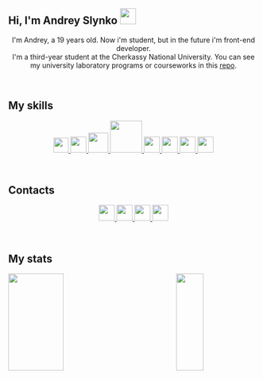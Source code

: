 <h2>Hi, I'm Andrey Slynko <img src="https://c.tenor.com/SNL9_xhZl9oAAAAi/waving-hand-joypixels.gif" width="32"></h2>
<p align="center">
I'm Andrey, a 19 years old. Now i'm student, but in the future i'm front-end developer.
</br>
I'm a third-year student at the Cherkassy National University. You can see my university laboratory programs or courseworks in this <a href="https://github.com/Qkston/University">repo</a>.
</p>

</br>

<h2>My skills</h2>
<p align="center">
<!--  HTML  -->
<a href="https://developer.mozilla.org/ru/docs/Web/HTML">
<img  src="https://webref.ru/assets/images/book/html5.png" width="30">
</a>
<!--  CSS  -->
<a href="https://developer.mozilla.org/ru/docs/Learn/Getting_started_with_the_web/CSS_basics">
<img src="https://cdn.icon-icons.com/icons2/2107/PNG/512/file_type_css_icon_130661.png" width="32">
</a>
<!-- Sass -->
<a href="https://sass-lang.com/">
<img src="https://sass-lang.com/assets/img/logos/logo-b6e1ef6e.svg" width="40">
</a>
<!-- Less -->
<a href="https://lesscss.org/">
<img src="https://upload.wikimedia.org/wikipedia/commons/thumb/8/81/LESS_Logo.svg/1200px-LESS_Logo.svg.png" width="64">
</a>
<!--  JS  -->
<a href="https://learn.javascript.ru/">
<img src="https://upload.wikimedia.org/wikipedia/commons/thumb/9/99/Unofficial_JavaScript_logo_2.svg/1200px-Unofficial_JavaScript_logo_2.svg.png" width="32">
</a>
<!-- TS -->
<a href="https://www.typescriptlang.org/">
<img src="https://upload.wikimedia.org/wikipedia/commons/thumb/4/4c/Typescript_logo_2020.svg/1200px-Typescript_logo_2020.svg.png" width="32">
</a>
<!-- Angular -->
<a href="https://angular.io/">
<img src="https://upload.wikimedia.org/wikipedia/commons/thumb/c/cf/Angular_full_color_logo.svg/1200px-Angular_full_color_logo.svg.png" width="32">
</a>
<!-- C# -->
<a href="https://docs.microsoft.com/ru-ru/dotnet/csharp/">
<img src="https://seeklogo.com/images/C/c-sharp-c-logo-02F17714BA-seeklogo.com.png" width="32">
</a>
</p>

</br>

<h2>Contacts</h2>
<p align="center">
<!-- Gmail -->
<a href="mailto:qkston22@gmail.com">
<img src="https://upload.wikimedia.org/wikipedia/commons/thumb/7/7e/Gmail_icon_%282020%29.svg/2560px-Gmail_icon_%282020%29.svg.png" width="32">
</a>
<!-- Telegram -->
<a href="https://t.me/qkston">
<img src="https://upload.wikimedia.org/wikipedia/commons/thumb/8/82/Telegram_logo.svg/1024px-Telegram_logo.svg.png" width="32">
</a>
<!-- Instagram -->
<a href="https://www.instagram.com/andrey_slynko/">
<img src="https://cdn-icons-png.flaticon.com/512/174/174855.png" width="32">
</a>
<!-- Discord -->
<a href="https://discord.com/users/6952/">
<img src="https://camo.githubusercontent.com/0ef309f7e0b554033dd25b3ce83015db2f0f8952fb4c31318af095369d3d4453/68747470733a2f2f7669676e657474652e77696b69612e6e6f636f6f6b69652e6e65742f7468652d6d696e6572732d686176656e2d70726f6a6563742f696d616765732f642f64642f446973636f72642e706e672f7265766973696f6e2f6c61746573743f63623d3230313730333038303333353436" width="32">
</a>
</p>

</br>

<h2>My stats</h2>
<img align="left" width="47%" height="195px" src="https://github-readme-stats.vercel.app/api?username=qkston&show_icons=false&hide_border=true&bg_color=0.5,A200FF,FF0000&title_color=EEE3ED&text_color=EEE3ED&include_all_commits=true&border_radius=10&count_private=true">
<img align="right" width="33%" height="195px" src="https://github-readme-stats.vercel.app/api/top-langs/?username=qkston&langs_count=3&hide_border=true&bg_color=0.5,FF0000,A200FF&title_color=EEE3ED&text_color=EEE3ED&include_all_commits=true&border_radius=10">
